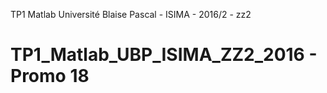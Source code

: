 TP1 Matlab Université Blaise Pascal - ISIMA - 2016/2 - zz2
# TP1_Matlab_UBP_ISIMA_ZZ2_2016 - Promo 18
